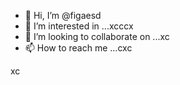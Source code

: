 - 👋 Hi, I’m @figaesd
- 👀 I’m interested in ...xcccx
- 💞️ I’m looking to collaborate on ...xc
- 📫 How to reach me ...cxc

<!---
figaesd/figaesd is a ✨ special ✨ repository because its `README.md` (this file) appears on your GitHub profile.
You can click the Preview link to take a look at your changes.
--->
xc
